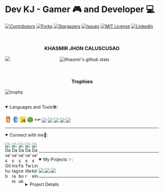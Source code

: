 # Dev KJ - Gamer :video_game: and Developer :computer:
[![Contributors][contributors-shield]][contributors-url]
[![Forks][forks-shield]][forks-url]
[![Stargazers][stars-shield]][stars-url]
[![Issues][issues-shield]][issues-url]
[![MIT License][license-shield]][license-url]
[![LinkedIn][linkedin-shield]][linkedin-url]

<br />
<p align="center">
</p>
<h3 align="center">KHASMIR JHON CALUSCUSAO</h3>

<a href="https://github.com/khasmir04">
  <img align="left" src="https://github-readme-stats.vercel.app/api/top-langs/?username=khasmir04&theme=tokyonight" />
</a>
<p align="center">
    <img align="center" src="https://github-readme-stats.vercel.app/api?username=khasmir04&show_icons=true&theme=tokyonight&line_height=27" alt="Khasmir's github stats"/>
</p>

<br />
<p align="center">
<h3 align="center">Trophies</h3>

![trophy](https://github-profile-trophy.vercel.app/?username=khasmir04&theme=onedark&title=Joined2020,Commit,Stars,Followers,Repositories)

</p>

<br />

<details open="open">
<summary>
Languages and Tools🛠:
</summary>
  <br/>
<code><img height="20" src="https://raw.githubusercontent.com/github/explore/80688e429a7d4ef2fca1e82350fe8e3517d3494d/topics/html/html.png"></code>
<code><img height="20" src="https://raw.githubusercontent.com/github/explore/80688e429a7d4ef2fca1e82350fe8e3517d3494d/topics/css/css.png"></code>
<code><img height="20" src="https://raw.githubusercontent.com/github/explore/80688e429a7d4ef2fca1e82350fe8e3517d3494d/topics/javascript/javascript.png"></code>
<code><img height="20" src="https://raw.githubusercontent.com/github/explore/80688e429a7d4ef2fca1e82350fe8e3517d3494d/topics/nodejs/nodejs.png"></code>
<code><img height="20" src="https://raw.githubusercontent.com/github/explore/80688e429a7d4ef2fca1e82350fe8e3517d3494d/topics/git/git.png"></code>
<code><img height="20" src="https://upload.wikimedia.org/wikipedia/commons/thumb/a/ae/Github-desktop-logo-symbol.svg/1024px-Github-desktop-logo-symbol.svg.png"></code>
<code><img height="20" src="https://upload.wikimedia.org/wikipedia/commons/thumb/b/b2/Bootstrap_logo.svg/1024px-Bootstrap_logo.svg.png"></code>
<code><img height="20" src="https://upload.wikimedia.org/wikipedia/en/d/d2/Sublime_Text_3_logo.png"></code>
<code><img height="20" src="https://banner2.cleanpng.com/20181122/krs/kisspng-java-programming-language-selenium-computer-softwa-july-2-16-halab-4-dev-5bf78387a7bb41.028192901542947719687.jpg"></code>
<code><img height="20" src="https://upload.wikimedia.org/wikipedia/commons/thumb/9/9a/Visual_Studio_Code_1.35_icon.svg/1024px-Visual_Studio_Code_1.35_icon.svg.png"></code>
</details>

---

<details open="open">
<summary> Connect with me🤝: </summary>

<br/>

<a href="https://github.com/khasmir04">
  <img align="left" alt="Dave's Github" width="22px" src="https://upload.wikimedia.org/wikipedia/commons/thumb/a/ae/Github-desktop-logo-symbol.svg/1024px-Github-desktop-logo-symbol.svg.png" />
</a>

<a href="https://instagram.com/khasmir.cortez/">
  <img align="left" alt="Dave's Instagram" width="22px" src="https://upload.wikimedia.org/wikipedia/commons/thumb/a/a5/Instagram_icon.png/600px-Instagram_icon.png" />
</a>

<a href="https://www.facebook.com/khazmhir/">
  <img align="left" alt="Dave's Facebook" width="22px" src="https://facebookbrand.com/wp-content/uploads/2019/04/f_logo_RGB-Hex-Blue_512.png?w=512&h=512" />
</a>

<a href="https://twitter.com/khasmircortez">
  <img align="left" alt="Dave's Twitter" width="22px" src="https://cdn2.iconfinder.com/data/icons/metro-uinvert-dock/256/Twitter_NEW.png" />
</a>

<a href="https://www.linkedin.com/in/khasmir/">
  <img align="left" alt="Dave's Linkdein" width="22px" src="https://cdn3.iconfinder.com/data/icons/inficons/512/linkedin.png" />
</a>

<br/>

</details>

---

<details open="open">
<summary>
My Projects ✨:
</summary>
  <br/>

<a href="https://github.com/khasmir04/Cusina">
    <img align="center" src="https://github-readme-stats.vercel.app/api/pin/?username=khasmir04&repo=Cusina&theme=tokyonight" />
</a>

<a href="https://github.com/khasmir04/Valorant-Memory-Game">
    <img align="center" src="https://github-readme-stats.vercel.app/api/pin/?username=khasmir04&repo=Valorant-Memory-Game&theme=tokyonight" />
</a>

<a href="https://github.com/khasmir04/Bootstrap-Chat-Conversation">
    <img align="center" src="https://github-readme-stats.vercel.app/api/pin/?username=khasmir04&repo=Bootstrap-Chat-Conversation&theme=tokyonight" />
</a>

</details>

---

<details>
  <summary>Project Details</summary>
    <br/>
    ## Table of Contents
  <ol>
    <li>
      <a href="#about-the-project">About The Project</a>
      <ul>
        <li><a href="#built-with">Built With</a></li>
      </ul>
    </li>
    <li>
      <a href="#getting-started">Getting Started</a>
      <ul>
        <li><a href="#prerequisites">Prerequisites</a></li>
        <li><a href="#installation">Installation</a></li>
      </ul>
    </li>
    <li><a href="#usage">Usage</a></li>
    <li><a href="#roadmap">Roadmap</a></li>
    <li><a href="#contributing">Contributing</a></li>
    <li><a href="#license">License</a></li>
    <li><a href="#contact">Contact</a></li>
    <li><a href="#acknowledgements">Acknowledgements</a></li>
  </ol>
  <!-- ABOUT THE PROJECT -->

## About The Project

[![Product Name Screen Shot][product-screenshot]](https://khasmir.cusina.codes/)

### Built With

This section should list any major frameworks that you built your project using. Leave any add-ons/plugins for the acknowledgements section. Here are a few examples.

- [Flickity](https://flickity.metafizzy.co/)
- [AOS](https://michalsnik.github.io/aos/)
- [Mapbox](https://www.mapbox.com/)

<!-- GETTING STARTED -->

## Getting Started

Download the whole project and setup a server to run.
You can just use a live server extension in VS Code

### Prerequisites

Use updated browsers when visiting the site:

- Chrome
- Mozilla
- Opera
- Edge
- Safari

### Installation

You can browse the website using the following link:
https://khasmir04.github.io/

<!-- USAGE EXAMPLES -->

## Usage

This website can be used for most landing pages with the same design.

_For more examples, please refer to the [Documentation](https://example.com)_

<!-- ROADMAP -->

## Roadmap

See the [open issues](https://khasmir04.github.io/) for a list of proposed features (and known issues).

<!-- CONTRIBUTING -->

## Contributing

Contributions are what make the open source community such an amazing place to be learn, inspire, and create. Any contributions you make are **greatly appreciated**.

1. Fork the Project
2. Create your Feature Branch (`git checkout -b feature/AmazingFeature`)
3. Commit your Changes (`git commit -m 'Add some AmazingFeature'`)
4. Push to the Branch (`git push origin feature/AmazingFeature`)
5. Open a Pull Request

<!-- LICENSE -->

## License

Distributed under the MIT License. See `LICENSE` for more information.

<!-- CONTACT -->

## Contact

Khasmir Jhon Caluscusao - [@khasmircortez](https://twitter.com/khasmircortez) - kcaluscusao@gmail.com

Project Link: [https://github.com/khasmir04/Cusina](https://github.com/khasmir04/Cusina)

<!-- ACKNOWLEDGEMENTS -->

## Acknowledgements

- [Flickity](https://flickity.metafizzy.co/)
- [AOS](https://michalsnik.github.io/aos/)
- [Mapbox](https://www.mapbox.com/)
- [Font Awesome](https://fontawesome.com)
- [Pexels](https://www.pexels.com/)
- [icons8](https://icons8.com/)
- [Unsplash](https://unsplash.com)

<!-- MARKDOWN LINKS & IMAGES -->
<!-- https://www.markdownguide.org/basic-syntax/#reference-style-links -->
</details>

[contributors-shield]: https://img.shields.io/github/contributors/khasmir04/khasmir04.github.io.svg?style=for-the-badge
[contributors-url]: https://github.com/khasmir04/khasmir04.github.io/graphs/contributors
[forks-shield]: https://img.shields.io/github/forks/khasmir04/khasmir04.github.io.svg?style=for-the-badge
[forks-url]: https://github.com/khasmir04/khasmir04.github.io/network/members
[stars-shield]: https://img.shields.io/github/stars/khasmir04/khasmir04.github.io.svg?style=for-the-badge
[stars-url]: https://github.com/khasmir04/khasmir04.github.io/stargazers
[issues-shield]: https://img.shields.io/github/issues/khasmir04/khasmir04.github.io.svg?style=for-the-badge
[issues-url]: https://github.com/khasmir04/khasmir04.github.io/issues
[license-shield]: https://img.shields.io/github/license/othneildrew/Best-README-Template.svg?style=for-the-badge
[license-url]: https://github.com/othneildrew/Best-README-Template/blob/master/LICENSE.txt
[linkedin-shield]: https://img.shields.io/badge/-LinkedIn-black.svg?style=for-the-badge&logo=linkedin&colorB=555
[linkedin-url]: https://www.linkedin.com/in/khasmir/
[product-screenshot]: /assets/img/Screenshot.png
